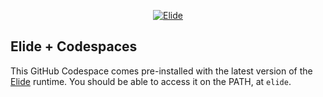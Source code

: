 <p align="center">
  <a href="https://github.com/elide-dev">
    <img src="https://static.elide.dev/assets/org-profile/creative/elide-banner-purple.png" alt="Elide" />
  </a>
</p>

## Elide + Codespaces

This GitHub Codespace comes pre-installed with the latest version of the [Elide](https://elide.dev) runtime. You should be able to access it on the PATH, at `elide`.
